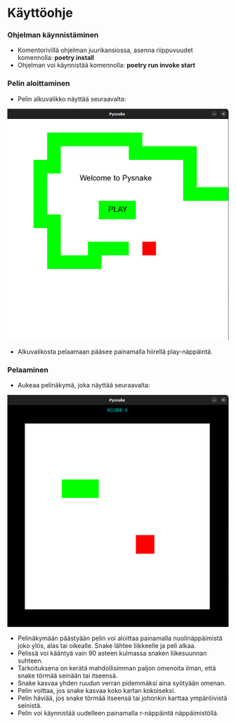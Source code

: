 # Käyttöohje


### Ohjelman käynnistäminen

- Komentorivillä ohjelman juurikansiossa, asenna riippuvuudet komennolla: **poetry install**
- Ohjelman voi käynnistää komennolla: **poetry run invoke start**


### Pelin aloittaminen

- Pelin alkuvalikko näyttää seuraavalta:

![](./kuvat/startmenu.png)

- Alkuvalikosta pelaamaan pääsee painamalla hiirellä play-näppäintä.

### Pelaaminen

- Aukeaa pelinäkymä, joka näyttää seuraavalta:

![](./kuvat/gameview.png)

- Pelinäkymään päästyään pelin voi aloittaa painamalla nuolinäppäimistä joko ylös, alas tai oikealle. Snake lähtee liikkeelle ja peli alkaa.
- Pelissä voi kääntyä vain 90 asteen kulmassa snaken liikesuunnan suhteen.
- Tarkoituksena on kerätä mahdollisimman paljon omenoita ilman, että snake törmää seinään tai itseensä.
- Snake kasvaa yhden ruudun verran pidemmäksi aina syötyään omenan.
- Pelin voittaa, jos snake kasvaa koko kartan kokoiseksi.
- Pelin häviää, jos snake törmää itseensä tai johonkin karttaa ympäröivistä seinistä.
- Pelin voi käynnistää uudelleen painamalla r-näppäintä näppäimistöllä.
